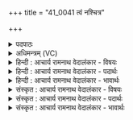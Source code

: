 +++
title = "41_0041 त्वं नश्चित्र"

+++
<details><summary>पदपाठः</summary>

त्व꣢म्। नः꣣। चित्रः꣢। ऊ꣣त्या꣢। व꣡सो꣢꣯। रा꣡धाँ꣢꣯सि। चो꣣दय। अस्य꣢। रा꣣यः꣢। त्वम्। अ꣣ग्ने। रथीः꣢। अ꣣सि। विदाः꣢। गा꣣ध꣢म् तु꣣चे꣢। तु। नः꣣। ४१।
</details>

<details><summary>अधिमन्त्रम् (VC)</summary>

- अग्निः
- शंयुर्बार्हस्पत्यः
- बृहती
- मध्यमः
- आग्नेयं काण्डम्
</details>

<details><summary>हिन्दी : आचार्य रामनाथ वेदालंकार - विषयः</summary>

अगले मन्त्र में परमात्मा से धन की प्रार्थना की गयी है।
</details>

<details><summary>हिन्दी : आचार्य रामनाथ वेदालंकार - पदार्थः</summary>

पदार्थान्वय -  हे (वसो) निवासक (अग्ने) परमात्मन् ! (चित्रः) अद्भुत गुण-कर्म-स्वभाववाले, पूज्य और दर्शनीय (त्वम्) आप (ऊत्या) रक्षा के साथ (नः) हमारे लिए (राधांसि) विद्या, सुवर्ण, चक्रवर्ती राज्य, मोक्ष आदि धनों को (चोदय) प्रेरित कीजिए। (त्वम्) आप (अस्य) इस दृश्यमान (रायः) लौकिक तथा पारमार्थिक धन के (रथीः) स्वामी (असि) हो। अतः (नः) हमें तथा (तुचे) हमारे पुत्र-पौत्र आदि सन्तान को (तु) शीघ्र व अवश्य (गाधम्) पूर्वोक्त धन की थाह को, अर्थात् अपरिमित उपलब्धि को, (विदाः) प्राप्त कराओ ॥७॥
</details>

<details><summary>हिन्दी : आचार्य रामनाथ वेदालंकार - भावार्थः</summary>

भावार्थ -  हे जगदीश्वर ! सब प्राणियों के तथा नक्षत्र, ग्रह, उपग्रह आदिकों के निवासक होने से आप वसु कहलाते हो। वह आप जगत् में दिखायी देनेवाले चाँदी-सोना-मोती-मणि-हीरे आदि,, कन्द-मूल-फल आदि, दूध-दही-मक्खन आदि, अहिंसा-सत्य-अस्तेय आदि, शौच-सन्तोष-तप-स्वाध्याय आदि और धर्म-अर्थ-काम-मोक्ष आदि धनों के परम अधिपति हो। आप कृपा कर हमारे अन्दर पुरुषार्थ उत्पन्न करो, जिससे हम भी उन भौतिक और आध्यात्मिक धनों के अधिपति हो सकें ॥७॥
</details>

<details><summary>संस्कृत : आचार्य रामनाथ वेदालंकार - विषयः</summary>

अथ परमेश्वरो धनं प्रार्थ्यते।
</details>

<details><summary>संस्कृत : आचार्य रामनाथ वेदालंकार - पदार्थः</summary>

पदार्थान्वय -  हे (वसो) निवासक (अग्ने) परमात्मन् ! (चित्रः२) अद्भुतगुणकर्मस्वभावः, पूज्यः, दर्शनीयो वा (त्वम् ऊत्या) रक्षया सार्धम् (नः) अस्मभ्यम् (राधांसि३) विद्यासुवर्णचक्रवर्तिराज्यमोक्षादि-धनानि (चोदय) प्रेरय। (त्वम् अस्य) एतस्य दृश्यमानस्य (रायः) लौकिकस्य पारमार्थिकस्य च धनस्य (रथीः४) स्वामी। अत्र छन्दसीवनिपौ च वक्तव्यौ।’ अ० ५।२।१०९ अनेन मत्वर्थे रथशब्दाद् ईप्रत्ययः। ततश्च ङ्यन्ताभावाद् हल्ङ्याब्भ्यो०’ अ० ६।१।६८ इति सोर्लोपो न। (असि) वर्तसे। अतः (नः) अस्मभ्यम्, (तुचे) अस्माकं पुत्रपौत्राद्याय अपत्याय च। तुग् इत्यपत्यनाम। निघं० २।२। (तु५) क्षिप्रम् अवश्यं वा (गाधम्)६ तस्य पूर्वोक्तस्य धनस्य विलोडनम् अपरिमितोपलब्धिमिति भावः। गाहू विलोडने, घञ्, हकारस्य धकारश्छान्दसः। (विदाः) प्रापय। विद्लृ लाभे। लेटि मध्यमैकवचने लेटोऽडाटौ।’ अ० ३।४।९४ इत्याटि रूपम् ॥७॥
</details>

<details><summary>संस्कृत : आचार्य रामनाथ वेदालंकार - भावार्थः</summary>

भावार्थ -  हे जगदीश्वर ! सर्वेषां प्राणिनां नक्षत्रग्रहोपग्रहादीनां च निवासकत्वात् त्वं वसुरुच्यसे। तादृशस्त्वं जगति दृश्यमानानां रजतहिरण्यमुक्ता-मणिहीरकादीनां, कन्दमूलफलादीनां, दुग्धदधिनवनीतादीनाम्, अहिंसासत्यास्तेयादीनां, शौचसन्तोषतपःस्वाध्यायादीनां, धर्मार्थकाम- मोक्षादीनां च धनानां परमोऽधिपतिरसि। त्वं कृपयास्मासु पुरुषार्थं निधेहि येन वयमपि तेषां भौतिकाध्यात्मिकानां धनानामधिपतयो भवितुं पारयेमहि ॥७॥
</details>